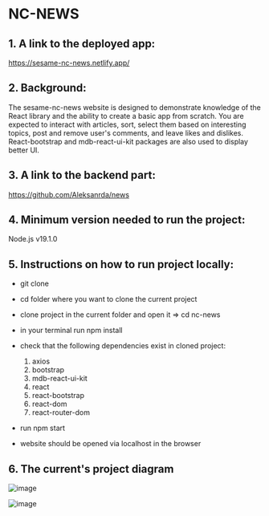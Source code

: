 # NC-NEWS

## 1. A link to the deployed app:

https://sesame-nc-news.netlify.app/

## 2. Background:
The sesame-nc-news website is designed to demonstrate knowledge of the React library and the ability to create a basic app from scratch. You are expected to interact with articles, sort, select them based on interesting topics, post and remove user's comments, and leave likes and dislikes. React-bootstrap and mdb-react-ui-kit packages are also used to display better UI. 


## 3. A link to the backend part:

https://github.com/Aleksanrda/news

## 4. Minimum version needed to run the project:

Node.js v19.1.0

## 5. Instructions on how to run project locally:

- git clone <repo-url>
- cd folder where you want to clone the current project
- clone project in the current folder and open it => cd nc-news
- in your terminal run npm install
- check that the following dependencies exist in cloned project:

    1) axios
    2) bootstrap
    3) mdb-react-ui-kit
    4) react
    5) react-bootstrap
    6) react-dom
    7) react-router-dom
    
- run npm start
- website should be opened via localhost in the browser

## 6. The current's project diagram

![image](https://user-images.githubusercontent.com/33073090/218179378-39e5ed9a-5a50-4eda-acc0-7ae0a031c1c4.png)

![image](https://user-images.githubusercontent.com/33073090/218179493-83f1cbf8-a9f6-4c3f-95a3-65052fce4599.png)

